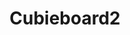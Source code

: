 ---
layout: device
title: Cubieboard2

boardname: Cubieboard A20
releaseversion: v0.7
imagefile: syncloud-cubieboard2-v0.7.img
boardpicture: board-cubieboard2-case-wide.png
board-site: http://cubieboard.org/buy
storage-type: SATA
base-image-name: Cubian
base-image-url: http://www.cubian.org/downloads
schema-picture: schema-cubieboard-logo.png
---